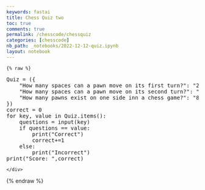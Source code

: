```yaml
---
keywords: fastai
title: Chess Quiz two
toc: true
comments: true
permalink: /chesscode/chessquiz
categories: [chesscode]
nb_path: _notebooks/2022-12-12-quiz.ipynb
layout: notebook
---
```


<!--
#################################################
### THIS FILE WAS AUTOGENERATED! DO NOT EDIT! ###
#################################################
# file to edit: _notebooks/2022-12-12-quiz.ipynb
-->

<div class="container" id="notebook-container">
        
    {% raw %}
    
<div class="cell border-box-sizing code_cell rendered">
<div class="input">

<div class="inner_cell">
    <div class="input_area">
<div class=" highlight hl-python"><pre><span></span><span class="n">Quiz</span> <span class="o">=</span> <span class="p">({</span>
    <span class="s2">&quot;How many spaces can a pawn move on its first turn?&quot;</span><span class="p">:</span> <span class="s2">&quot;2&quot;</span><span class="p">,</span>
    <span class="s2">&quot;How many spaces can a pawn move on its second turn?&quot;</span><span class="p">:</span> <span class="s2">&quot;1&quot;</span><span class="p">,</span>
    <span class="s2">&quot;How many pawns exist on one side inn a chess game?&quot;</span><span class="p">:</span> <span class="s2">&quot;8&quot;</span>
<span class="p">})</span>
<span class="n">correct</span> <span class="o">=</span> <span class="mi">0</span>
<span class="k">for</span> <span class="n">key</span><span class="p">,</span> <span class="n">value</span> <span class="ow">in</span> <span class="n">Quiz</span><span class="o">.</span><span class="n">items</span><span class="p">():</span>
    <span class="n">questions</span> <span class="o">=</span> <span class="nb">input</span><span class="p">(</span><span class="n">key</span><span class="p">)</span>
    <span class="k">if</span> <span class="n">questions</span> <span class="o">==</span> <span class="n">value</span><span class="p">:</span>
        <span class="nb">print</span><span class="p">(</span><span class="s2">&quot;Correct&quot;</span><span class="p">)</span>
        <span class="n">correct</span><span class="o">+=</span><span class="mi">1</span>
    <span class="k">else</span><span class="p">:</span>
        <span class="nb">print</span><span class="p">(</span><span class="s2">&quot;Incorrect&quot;</span><span class="p">)</span>
<span class="nb">print</span><span class="p">(</span><span class="s2">&quot;Score: &quot;</span><span class="p">,</span><span class="n">correct</span><span class="p">)</span>
</pre></div>

    </div>
</div>
</div>

</div>
    {% endraw %}

</div>
 

